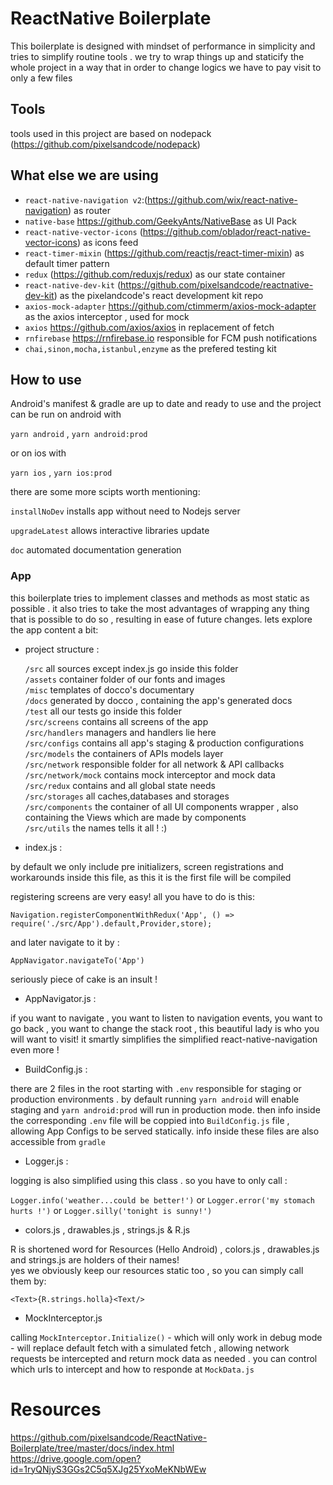 # ReactNative Boilerplate
This boilerplate is designed with mindset of performance in simplicity and tries to simplify routine tools . we try to wrap things up and staticify the whole project in a way that in order to change logics we have to pay visit to only a few files

## Tools
tools used in this project are based on nodepack (https://github.com/pixelsandcode/nodepack)

What else we are using
-
- `react-native-navigation v2`:(https://github.com/wix/react-native-navigation) as router
- `native-base` https://github.com/GeekyAnts/NativeBase as UI Pack
- `react-native-vector-icons` (https://github.com/oblador/react-native-vector-icons) as icons feed
- `react-timer-mixin` (https://github.com/reactjs/react-timer-mixin) as default timer pattern
- `redux` (https://github.com/reduxjs/redux) as our state container
- `react-native-dev-kit` (https://github.com/pixelsandcode/reactnative-dev-kit) as the pixelandcode's react development kit repo
- `axios-mock-adapter` https://github.com/ctimmerm/axios-mock-adapter as the axios interceptor , used for mock
- `axios` https://github.com/axios/axios in replacement of fetch
- `rnfirebase` https://rnfirebase.io responsible for FCM push notifications
- `chai,sinon,mocha,istanbul,enzyme` as the prefered testing kit


## How to use

Android's manifest & gradle are up to date and ready to use and the project can be run on android with 

`yarn android` , `yarn android:prod`

or on ios with

`yarn ios` , `yarn ios:prod`

there are some more scipts worth mentioning:

`installNoDev` installs app without need to Nodejs server

`upgradeLatest` allows interactive libraries update

`doc` automated documentation generation



### App
this boilerplate tries to implement classes and methods as most static as possible . 
it also tries to take the most advantages of wrapping any thing that is possible to do so ,
resulting in ease of future changes. lets explore the app content a bit:
 
- project structure :

   `/src` all sources except index.js go inside this folder \
   `/assets` container folder of our fonts and images \
   `/misc` templates of docco's documentary \
   `/docs` generated by docco , containing the app's generated docs \
   `/test` all our tests go inside this folder \
   `/src/screens` contains all screens of the app \
   `/src/handlers` managers and handlers lie here \
   `/src/configs` contains all app's staging & production configurations
   `/src/models` the containers of APIs models layer \
   `/src/network` responsible folder for all network & API callbacks \
   `/src/network/mock` contains mock interceptor and mock data \
   `/src/redux` contains and all global state needs \
   `/src/storages` all caches,databases and storages \
   `/src/components` the container of all UI components wrapper , also containing the Views which are made by components \
   `/src/utils` the names tells it all ! :)
   
- index.js :

by default we only include pre initializers, screen registrations and workarounds inside this file, as this it is the first file will be compiled

registering screens are very easy! all you have to do is this:

`Navigation.registerComponentWithRedux('App', () => require('./src/App').default,Provider,store);`

and later navigate to it by :

`AppNavigator.navigateTo('App')`

seriously piece of cake is an insult !

- AppNavigator.js :

if you want to navigate , you want to listen to navigation events, you want to go back , you want to change the stack root , this beautiful lady is who you will want to visit! it smartly simplifies the simplified react-native-navigation even more !

- BuildConfig.js :

there are 2 files in the root starting with `.env` responsible for staging or production environments . 
by default running `yarn android` will enable staging and `yarn android:prod` will run in production mode.
then info inside the corresponding `.env` file will be coppied into `BuildConfig.js` file , allowing App Configs to be served statically. info inside these files are also accessible from `gradle`

- Logger.js :

logging is also simplified using this class . so you have to only call :

`Logger.info('weather...could be better!')`  or  `Logger.error('my stomach hurts !')` or `Logger.silly('tonight is sunny!')`

- colors.js , drawables.js , strings.js & R.js

R is shortened word for Resources (Hello Android) , colors.js , drawables.js and strings.js are holders of their names! \
yes we obviously keep our resources static too , so you can simply call them by:

`<Text>{R.strings.holla}<Text/>`

- MockInterceptor.js

calling `MockInterceptor.Initialize()` - which will only work in debug mode - will replace default fetch with a simulated fetch , allowing network requests be intercepted and return mock data as needed . you can control which urls to intercept and how to responde at `MockData.js`

# Resources
https://github.com/pixelsandcode/ReactNative-Boilerplate/tree/master/docs/index.html  \
https://drive.google.com/open?id=1ryQNjyS3GGs2C5q5XJg25YxoMeKNbWEw